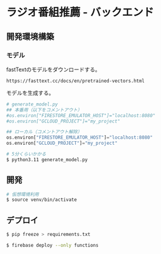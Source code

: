 # ラジオ番組推薦 - バックエンド

## 開発環境構築
### モデル
fastTextのモデルをダウンロードする。
```
https://fasttext.cc/docs/en/pretrained-vectors.html
```

モデルを生成する。
```python
# generate_model.py
## 本番用（以下をコメントアウト）
#os.environ["FIRESTORE_EMULATOR_HOST"]="localhost:8080"
#os.environ["GCLOUD_PROJECT"]="my_project"

## ローカル（コメントアウト解除）
os.environ["FIRESTORE_EMULATOR_HOST"]="localhost:8080"
os.environ["GCLOUD_PROJECT"]="my_project"
```

```bash
# 5分くらいかかる
$ python3.11 generate_model.py
```

## 開発
```bash
# 仮想環境利用
$ source venv/bin/activate
```

## デプロイ
```bash
$ pip freeze > requirements.txt

$ firebase deploy --only functions
```